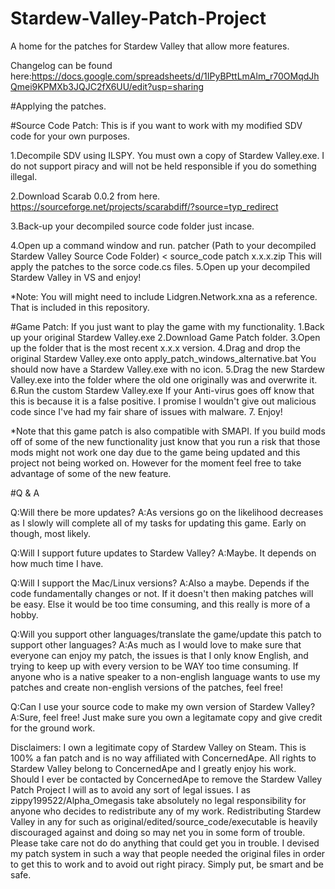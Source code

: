 # Stardew-Valley-Patch-Project
A home for the patches for Stardew Valley that allow more features.

Changelog can be found here:https://docs.google.com/spreadsheets/d/1IPyBPttLmAlm_r70OMqdJhQmei9KPMXb3JQJC2fX6UU/edit?usp=sharing

#Applying the patches.

#Source Code Patch: This is if you want to work with my modified SDV code for your own purposes.

1.Decompile SDV using ILSPY. You must own a copy of Stardew Valley.exe. I do not support piracy and will not be held responsible if you do something illegal.

2.Download Scarab 0.0.2 from here. https://sourceforge.net/projects/scarabdiff/?source=typ_redirect

3.Back-up your decompiled source code folder just incase.

4.Open up a command window and run.
      patcher (Path to your decompiled Stardew Valley Source Code Folder) < source_code patch x.x.x.zip
  This will apply the patches to the sorce code.cs files.
5.Open up your decompiled Stardew Valley in VS and enjoy!

*Note: You will might need to include Lidgren.Network.xna as a reference. That is included in this repository.

#Game Patch: If you just want to play the game with my functionality.
1.Back up your original Stardew Valley.exe
2.Download Game Patch folder.
3.Open up the folder that is the most recent x.x.x version.
4.Drag and drop the original Stardew Valley.exe onto apply_patch_windows_alternative.bat
  You should now have a Stardew Valley.exe with no icon.
5.Drag the new Stardew Valley.exe into the folder where the old one originally was and overwrite it.
6.Run the custom Stardew Valley.exe If your Anti-virus goes off know that this is because it is a false positive. I promise I wouldn't give out malicious code since I've had my fair share of issues with malware.
7. Enjoy!

*Note that this game patch is also compatible with SMAPI. If you build mods off of some of the new functionality just know that you run a risk that those mods might not work one day due to the game being updated and this project not being worked on. However for the moment feel free to take advantage of some of the new feature.


#Q & A

Q:Will there be more updates?
A:As versions go on the likelihood decreases as I slowly will complete all of my tasks for updating this game. Early on though, most likely.

Q:Will I support future updates to Stardew Valley?
A:Maybe. It depends on how much time I have.

Q:Will I support the Mac/Linux versions?
A:Also a maybe. Depends if the code fundamentally changes or not. If it doesn't then making patches will be easy. Else it would be too time consuming, and this really is more of a hobby.

Q:Will you support other languages/translate the game/update this patch to support other languages?
A:As much as I would love to make sure that everyone can enjoy my patch, the issues is that I only know English, and trying to keep up with every version to be WAY too time consuming. If anyone who is a native speaker to a non-english language wants to use my patches and create non-english versions of the patches, feel free!

Q:Can I use your source code to make my own version of Stardew Valley?
A:Sure, feel free! Just make sure you own a legitamate copy and give credit for the ground work.



Disclaimers:
I own a legitimate copy of Stardew Valley on Steam. This is 100% a fan patch and is no way affiliated with ConcernedApe. All rights to Stardew Valley belong to ConcernedApe and I greatly enjoy his work. Should I ever be contacted by ConcernedApe to remove the Stardew Valley Patch Project I will as to avoid any sort of legal issues.
I as zippy199522/Alpha_Omegasis take absolutely no legal responsibility for anyone who decides to redistribute any of my work. Redistributing Stardew Valley in any for such as original/edited/source_code/executable is heavily discouraged against and doing so may net you in some form of trouble. Please take care not do do anything that could get you in trouble. I devised my patch system in such a way that people needed the original files in order to get this to work and to avoid out right piracy. Simply put, be smart and be safe. 
